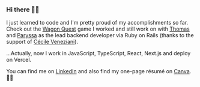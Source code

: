 ### Hi there 👋🏿

I just learned to code and I'm pretty proud of my accomplishments so far. Check out the [Wagon Quest](https://www.wagon-quest.xyz/) game I worked and still work on with [Thomas](https://github.com/Tomalexis) and [Paryssa](https://github.com/Paryssatis) as the lead backend developer via Ruby on Rails (thanks to the support of [Cécile Veneziani](https://github.com/cveneziani)).

...Actually, now I work in JavaScript, TypeScript, React, Next.js and deploy on Vercel.

You can find me on [LinkedIn](https://www.linkedin.com/in/luther-tchofo-safo/) and also find my one-page résumé on [Canva](https://www.canva.com/design/DAFMX5nAK8o/3edY3C531sOeN50ekk-F9g/view). ✍🏿

<!--
**LutherTS/LutherTS** is a ✨ _special_ ✨ repository because its `README.md` (this file) appears on your GitHub profile.

Here are some ideas to get you started:

- 🔭 I’m currently working on ...
- 🌱 I’m currently learning ...
- 👯 I’m looking to collaborate on ...
- 🤔 I’m looking for help with ...
- 💬 Ask me about ...
- 📫 How to reach me: ...
- 😄 Pronouns: ...
- ⚡ Fun fact: ...
-->
